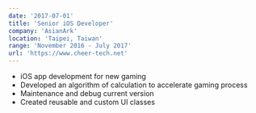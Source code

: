 ```yaml
---
date: '2017-07-01'
title: 'Senior iOS Developer'
company: 'AsianArk'
location: 'Taipei, Taiwan'
range: 'November 2016 - July 2017'
url: 'https://www.cheer-tech.net'
---
```


- iOS app development for new gaming 
- Developed an algorithm of calculation to accelerate gaming process
- Maintenance and debug current version
- Created reusable and custom UI classes
